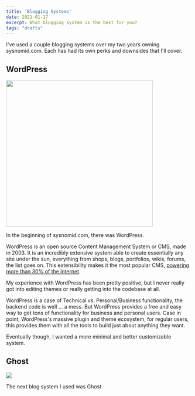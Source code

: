 ```yaml
---
title: 'Blogging Systems'
date: 2021-01-17
excerpt: What blogging system is the best for you? 
tags: "drafts"
---
```


I've used a couple blogging systems over my two years owning sysnomid.com. Each has had its own perks and downsides that I'll cover. 

## WordPress
<img src="/img/wordpress_logo.png" height="400" width="400" />

In the beginning of sysnomid.com, there was WordPress. 

WordPress is an open source Content Management System or CMS, made in 2003. It is an incredibly extensive system able to create essentially any site under the sun, everything from shops, blogs, portfolios, wikis, forums, the list goes on. This extensibility makes it the most popular CMS, [powering more than 30% of the internet](https://w3techs.com/technologies/details/cm-wordpress).

My experience with WordPress has been pretty positive, but I never really got into editing themes or really getting into the codebase at all. 

WordPress is a case of Technical vs. Personal/Business functionality, the backend code is well ... a mess. But WordPress provides a free and easy way to get tons of functionality for business and personal users. Case in point, WordPress's massive plugin and theme ecosystem, for regular users, this provides them with all the tools to build just about anything they want. 

Eventually though, I wanted a more minimal and better customizable system.

## Ghost
<img src="/img/images.png"  />

The next blog system I used was Ghost
